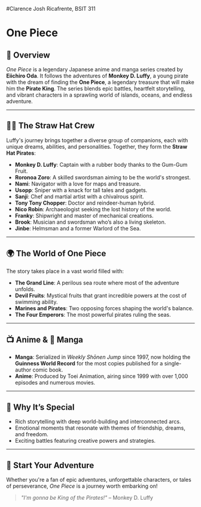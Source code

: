 #Clarence Josh Ricafrente, BSIT 311
# One Piece

## 🌊 Overview
*One Piece* is a legendary Japanese anime and manga series created by **Eiichiro Oda**. It follows the adventures of **Monkey D. Luffy**, a young pirate with the dream of finding the **One Piece**, a legendary treasure that will make him the **Pirate King**. The series blends epic battles, heartfelt storytelling, and vibrant characters in a sprawling world of islands, oceans, and endless adventure.

---

## 🏴‍☠️ The Straw Hat Crew
Luffy's journey brings together a diverse group of companions, each with unique dreams, abilities, and personalities. Together, they form the **Straw Hat Pirates**:

- **Monkey D. Luffy**: Captain with a rubber body thanks to the Gum-Gum Fruit.
- **Roronoa Zoro**: A skilled swordsman aiming to be the world's strongest.
- **Nami**: Navigator with a love for maps and treasure.
- **Usopp**: Sniper with a knack for tall tales and gadgets.
- **Sanji**: Chef and martial artist with a chivalrous spirit.
- **Tony Tony Chopper**: Doctor and reindeer-human hybrid.
- **Nico Robin**: Archaeologist seeking the lost history of the world.
- **Franky**: Shipwright and master of mechanical creations.
- **Brook**: Musician and swordsman who’s also a living skeleton.
- **Jinbe**: Helmsman and a former Warlord of the Sea.

---

## 🌍 The World of One Piece
The story takes place in a vast world filled with:

- **The Grand Line**: A perilous sea route where most of the adventure unfolds.
- **Devil Fruits**: Mystical fruits that grant incredible powers at the cost of swimming ability.
- **Marines and Pirates**: Two opposing forces shaping the world's balance.
- **The Four Emperors**: The most powerful pirates ruling the seas.

---

## 📺 Anime & 📖 Manga
- **Manga**: Serialized in *Weekly Shōnen Jump* since 1997, now holding the **Guinness World Record** for the most copies published for a single-author comic book.
- **Anime**: Produced by Toei Animation, airing since 1999 with over 1,000 episodes and numerous movies.

---

## 🎉 Why It’s Special
- Rich storytelling with deep world-building and interconnected arcs.
- Emotional moments that resonate with themes of friendship, dreams, and freedom.
- Exciting battles featuring creative powers and strategies.

---

## 🚀 Start Your Adventure
Whether you're a fan of epic adventures, unforgettable characters, or tales of perseverance, *One Piece* is a journey worth embarking on!

> *"I'm gonna be King of the Pirates!"* – Monkey D. Luffy

